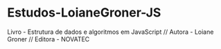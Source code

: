 # Estudos-LoianeGroner-JS
Livro - Estrutura de dados e algoritmos em JavaScript // 
Autora - Loiane Groner //
Editora - NOVATEC
